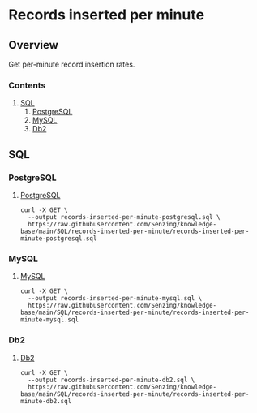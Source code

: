 # Records inserted per minute

## Overview

Get per-minute record insertion rates.

### Contents

1. [SQL](#sql)
   1. [PostgreSQL](#postgresql)
   1. [MySQL](#mysql)
   1. [Db2](#db2)

## SQL

### PostgreSQL

1. [PostgreSQL](records-inserted-per-minute-postgresql.sql)

   ```console
   curl -X GET \
     --output records-inserted-per-minute-postgresql.sql \
     https://raw.githubusercontent.com/Senzing/knowledge-base/main/SQL/records-inserted-per-minute/records-inserted-per-minute-postgresql.sql
   ```

### MySQL

1. [MySQL](records-inserted-per-minute-mysql.sql)

   ```console
   curl -X GET \
     --output records-inserted-per-minute-mysql.sql \
     https://raw.githubusercontent.com/Senzing/knowledge-base/main/SQL/records-inserted-per-minute/records-inserted-per-minute-mysql.sql
   ```

### Db2

1. [Db2](records-inserted-per-minute-db2.sql)

   ```console
   curl -X GET \
     --output records-inserted-per-minute-db2.sql \
     https://raw.githubusercontent.com/Senzing/knowledge-base/main/SQL/records-inserted-per-minute/records-inserted-per-minute-db2.sql
   ```
